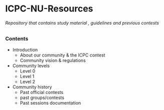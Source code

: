 # ICPC-NU-Resources
###### Repository that contains study material , guidelines and previous contests
### Contents
- Introduction
  - About our community & the ICPC contest
  - Community vision & regulations
- Community levels
  - Level 0
  - Level 1
  - Level 2
- Community history
  - Past official contests
  - past groups/contests
  - Past sessions documentation

